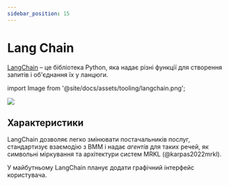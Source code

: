 ```yaml
---
sidebar_position: 15
---
```


# Lang Chain

[LangChain](https://github.com/hwchase17/langchain/) – це бібліотека Python, яка надає різні функції для створення запитів і об'єднання їх у ланцюги.

import Image from '@site/docs/assets/tooling/langchain.png';

<div style={{textAlign: 'center'}}>
  <img src={Image} style={{width: "750px"}} />
</div>

## Характеристики

LangChain дозволяє легко змінювати постачальників послуг, стандартизує взаємодію з ВММ і надає _агентів_ для таких речей, як символьні міркування та архітектури систем MRKL (@karpas2022mrkl).

У майбутньому LangChain планує додати графічний інтерфейс користувача.
